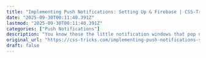 ```yaml
---
title: "Implementing Push Notifications: Setting Up & Firebase | CSS-Tricks"
date: "2025-09-30T00:11:40.391Z"
lastmod: "2025-09-30T00:11:40.391Z"
categories: ["Push Notifications"]
description: "You know those the little notification windows that pop up in the top right (Mac) or bottom right (Windows) corner when, for example, a new article on our"
original_url: "https://css-tricks.com/implementing-push-notifications-setting-firebase/"
draft: false
---
```

